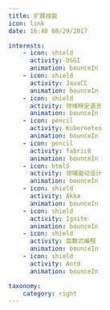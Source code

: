 ```yaml
---
title: 扩展技能
icon: link
date: 16:40 08/29/2017

interests:
    - icon: shield
      activity: OSGI
      animation: bounceIn   
    - icon: shield
      activity: JavaCC
      animation: bounceIn      
    - icon: shield
      activity: 领域特定语言
      animation: bounceIn     
    - icon: pencil
      activity: Kubernetes
      animation: bounceIn
    - icon: pencil
      activity: fabric8
      animation: bounceIn      
    - icon: html5
      activity: 领域驱动设计
      animation: bounceIn
    - icon: shield
      activity: Akka
      animation: bounceIn
    - icon: shield
      activity: Ignite
      animation: bounceIn
    - icon: shield
      activity: 函数式编程
      animation: bounceIn    
    - icon: shield
      activity: Antd
      animation: bounceIn      

taxonomy:
    category: right
---
```

